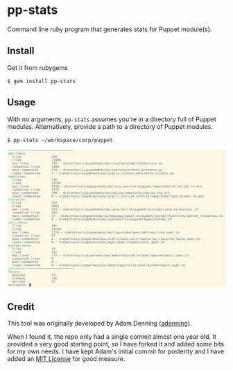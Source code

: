 # pp-stats

Command line ruby program that generates stats for Puppet module(s).

## Install

Get it from rubygems

```
$ gem install pp-stats
```

## Usage

With no arguments, `pp-stats` assumes you're in a directory full of Puppet modules. Alternatively, provide a path to a directory of Puppet modules.

```
$ pp-stats ~/workspace/corp/puppet
```

![](PuppetSummary.png)

## Credit

This tool was originally developed by Adam Denning ([adenning](https://github.com/adenning/pp-stats)).

When I found it, the repo only had a single commit almost one year old. It provided a very good starting point, so I have forked it and added some bits for my own needs. I have kept Adam's initial commit for posterity and I have added an [MIT License](LICENSE.txt) for good measure.
